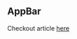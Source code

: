 ## AppBar

Checkout article [here](https://ptyagicodecamp.github.io/flutter-code-recipe-for-appbar-widget.html)
